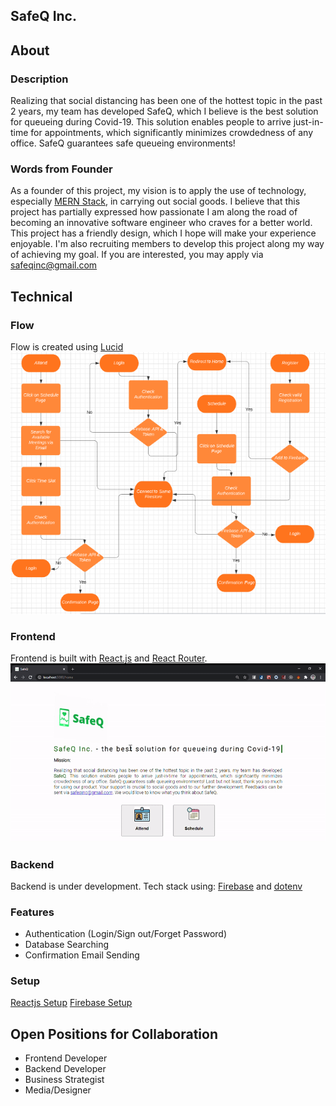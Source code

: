 ## SafeQ Inc.
## About
### Description
Realizing that social distancing has been one of the hottest topic in the past 2 years, my team has developed SafeQ, which I believe is the best solution for queueing during Covid-19. This solution enables people to arrive just-in-time for appointments, which significantly minimizes crowdedness of any office. SafeQ guarantees safe queueing environments!
### Words from Founder
As a founder of this project, my vision is to apply the use of technology, especially [MERN Stack](https://www.educative.io/edpresso/what-is-mern-stack), in carrying out social goods. I believe that this project has partially expressed how passionate I am along the road of becoming an innovative software engineer who craves for a better world. This project has a friendly design, which I hope will make your experience enjoyable. I'm also recruiting members to develop this project along my way of achieving my goal. If you are interested, you may apply via [safeqinc@gmail.com](mailto:safeqinc@gmail.com)

## Technical
### Flow
Flow is created using [Lucid](https://lucid.app/)
![Flow image](/public/lucidflow.PNG)
### Frontend
Frontend is built with [React.js](https://reactjs.org/) and [React Router](https://reactrouter.com/).
![Frontend](/public/safeq.gif)
### Backend
Backend is under development. Tech stack using: [Firebase](https://firebase.google.com/) and [dotenv](https://www.npmjs.com/package/dotenv)
### Features
- Authentication (Login/Sign out/Forget Password)
- Database Searching
- Confirmation Email Sending
### Setup
[Reactjs Setup](https://github.com/ltn18/SafeQ/blob/main/ReactjsSetup.md)
[Firebase Setup](https://github.com/ltn18/SafeQ/blob/main/FirebaseSetup.md)

## Open Positions for Collaboration
- Frontend Developer
- Backend Developer
- Business Strategist
- Media/Designer

